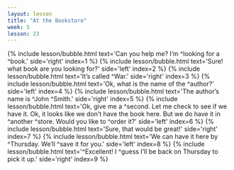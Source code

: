 ```yaml
---
layout: lesson
title: "At the Bookstore"
week: 5
lesson: 23
---
```


{% include lesson/bubble.html text='Can you help me? I&rsquo;m ^looking for a ^book.' side='right' index=1 %}
{% include lesson/bubble.html text='Sure! what book are you looking for?' side='left' index=2 %}
{% include lesson/bubble.html text='It&rsquo;s called ^War.' side='right' index=3 %}
{% include lesson/bubble.html text='Ok, what is the name of the ^author?' side='left' index=4 %}
{% include lesson/bubble.html text='The author&rsquo;s name is ^John ^Smith.' side='right' index=5 %}
{% include lesson/bubble.html text='Ok, give me a ^second. Let me check to see if we have it. Ok, it looks like we don&rsquo;t have the book here. But we do have it in ^another ^store. Would you like to ^order it?' side='left' index=6 %}
{% include lesson/bubble.html text='Sure, that would be great!' side='right' index=7 %}
{% include lesson/bubble.html text='We can have it here by ^Thursday. We&rsquo;ll ^save it for you.' side='left' index=8 %}
{% include lesson/bubble.html text='^Excellent! I ^guess I&rsquo;ll be back on Thursday to pick it up.' side='right' index=9 %}
